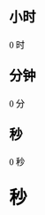 <div>
    <iframe
        src="./index.html"
        height=400
        width=90%
        frameborder=0
        allowfullscreen
        srcdoc='<!DOCTYPE html>
<html lang="en">
<head>
    <meta charset="UTF-8">
    <meta name="viewport" content="width=device-width, initial-scale=1.0">
    <title>Document</title>
    <style>
        #hour,
        #mi,
        #se {
            line-height: 30px;
            min-height: 30px;
            display: inline-block;
            font-weight: 500;
        }
    </style>
</head>
<body>
    <h2>小时</h2>
    <div id="hour">0</div> 时
    <h2>分钟</h2>
    <div id="mi">0</div> 分
    <h2>秒</h2>
    <div id="se">0</div> 秒
    <h1>秒</h1>
    <div id="time">0</div>
    <script>
        const h = document.getElementById("hour");
        const m = document.getElementById("mi");
        const s = document.getElementById("se");
        const t = document.getElementById("time");
        function diff() {
            const now = new Date().getTime()
            const next = new Date("2023-09-28 19:00:00").getTime()
            const result = (next - now) / 1000
            return result;
        }
        function str(time) {
            let t = parseInt(time / 24 / 60 / 60 % 24)
            let h = parseInt(time / 60 / 60 % 24)
            let m = parseInt(time / 60 % 60)
            let s = parseInt(time % 60)
            t = t < 10 ? "0" + t : t
            h = h < 10 ? "0" + h : h
            m = m < 10 ? "0" + m : m
            s = s < 10 ? "0" + s : s
            return `距离放假还剩: ${t} 天 ${h} 小时 ${m} 分钟 ${s} 秒`
        }
        setInterval(() => {
            const second = diff()
            s.innerText = parseInt(second)
            const r = str(second);
            t.innerText = r;
        }, 1000);
        setInterval(() => {
            const second = diff()
            const hour = parseInt(second / 60 / 60)
            const minute = parseInt(second / 60)
            m.innerText = parseInt(minute)
            h.innerText = parseInt(hour);
        }, 1000);
    </script>
</body>
</html>'
    >
    </iframe>
</div>
